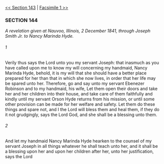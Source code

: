 [<< Section 143](Section%20143.md)  |  [Facsimile 1 >>](Section%20145%20-%20Abraham/Facsimile%201.md)

### SECTION 144

*A revelation given at Nauvoo, Illinois, 2 December 1841, through Joseph Smith Jr. to Nancy Marinda Hyde.*

###### 1
Verily thus says the Lord unto you my servant Joseph: that inasmuch as you have called upon me to know my will concerning my handmaid, Nancy Marinda Hyde, behold, it is my will that she should have a better place prepared for her than that in which she now lives, in order that her life may be spared unto her. Therefore, go and say unto my servant Ebenezer Robinson and to my handmaid, his wife, Let them open their doors and take her and her children into their house, and take care of them faithfully and kindly until my servant Orson Hyde returns from his mission, or until some other provision can be made for her welfare and safety. Let them do these things and spare not, and I the Lord will bless them and heal them, if they do it not grudgingly, says the Lord God, and she shall be a blessing unto them.

###### 2
And let my handmaid Nancy Marinda Hyde hearken to the counsel of my servant Joseph in all things whatever he shall teach unto her, and it shall be a blessing upon her and upon her children after her, unto her justification, says the Lord